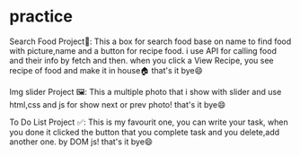 # practice

Search Food Project🍲:
This a box for search food base on name to find food with picture,name and a button for recipe food.
i use API for calling food and their info by fetch and then.
when you click a View Recipe, you see recipe of food and make it in house🏠
that's it bye😄

<!-- //////////////////////////////////// -->

Img slider Project 🖼️:
This a multiple photo that i show with slider and use html,css and js for show next or prev photo!
that's it bye😄

<!-- //////////////////////////////////// -->

To Do List Project ✅:
This is my favourit one, you can write your task, when you done it clicked the button that you complete task and you delete,add another one.
by DOM js!
that's it bye😄

